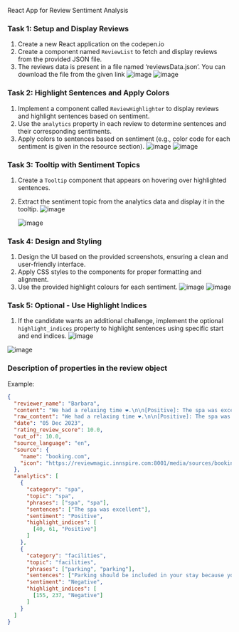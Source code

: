 React App for Review Sentiment Analysis

### Task 1: Setup and Display Reviews

1. Create a new React application on the codepen.io
2. Create a component named `ReviewList` to fetch and display reviews from the provided
   JSON file.
3. The reviews data is present in a file named ‘reviewsData.json’. You can download the file
   from the given link
![image](https://github.com/user-attachments/assets/45562375-aebc-47b2-930d-c5847487b077)
![image](https://github.com/user-attachments/assets/61e6e86c-0fa2-4f44-b827-6ed44a68eca1)



### Task 2: Highlight Sentences and Apply Colors

1. Implement a component called `ReviewHighlighter` to display reviews and highlight
   sentences based on sentiment.
2. Use the `analytics` property in each review to determine sentences and their corresponding
   sentiments.
3. Apply colors to sentences based on sentiment (e.g., color code for each sentiment is given in
   the resource section).
![image](https://github.com/user-attachments/assets/f74b269d-c0c9-4478-addd-50573cd63a5e)
![image](https://github.com/user-attachments/assets/f93aa0ac-e246-494c-b10f-5eb3f32181f1)



### Task 3: Tooltip with Sentiment Topics

1. Create a `Tooltip` component that appears on hovering over highlighted sentences.
2. Extract the sentiment topic from the analytics data and display it in the tooltip.
![image](https://github.com/user-attachments/assets/bf74c209-8b18-4bce-8538-ad50ffddb396)

   ![image](https://github.com/user-attachments/assets/1c90b66d-8f17-4629-b6df-bda7d77be3c0)


### Task 4: Design and Styling

1. Design the UI based on the provided screenshots, ensuring a clean and user-friendly
   interface.
2. Apply CSS styles to the components for proper formatting and alignment.
3. Use the provided highlight colours for each sentiment.
![image](https://github.com/user-attachments/assets/b1d0cdd1-3f3c-4383-a361-218dac48551a)
![image](https://github.com/user-attachments/assets/f95b79b4-b4fc-4c13-8170-25cab45e98ac)



### Task 5: Optional - Use Highlight Indices

1. If the candidate wants an additional challenge, implement the optional `highlight_indices`
   property to highlight sentences using specific start and end indices.
   ![image](https://github.com/user-attachments/assets/52a391dc-d632-4e6a-ae8a-d1f09c47e3fa)

![image](https://github.com/user-attachments/assets/9730cdf6-272f-4908-b804-1937ca4c001f)


### Description of properties in the review object

Example:
```json
{
  "reviewer_name": "Barbara",
  "content": "We had a relaxing time ❤.\n\n[Positive]: The spa was excellent. We had a wonderful relaxing time! [Negative]: The food choices at the Rowe restaurant. Parking should be included in your stay because you pay a lot to stay here already.",
  "raw_content": "We had a relaxing time ❤.\n\n[Positive]: The spa was excellent. We had a wonderful relaxing time! [Negative]: The food choices at the Rowe restaurant. Parking should be included in your stay because you pay a lot to stay here already.",
  "date": "05 Dec 2023",
  "rating_review_score": 10.0,
  "out_of": 10.0,
  "source_language": "en",
  "source": {
    "name": "booking.com",
    "icon": "https://reviewmagic.innspire.com:8001/media/sources/booking3.png"
  },
  "analytics": [
    {
      "category": "spa",
      "topic": "spa",
      "phrases": ["spa", "spa"],
      "sentences": ["The spa was excellent"],
      "sentiment": "Positive",
      "highlight_indices": [
        [40, 61, "Positive"]
      ]
    },
    {
      "category": "facilities",
      "topic": "facilities",
      "phrases": ["parking", "parking"],
      "sentences": ["Parking should be included in your stay because you pay a lot to stay here already"],
      "sentiment": "Negative",
      "highlight_indices": [
        [155, 237, "Negative"]
      ]
    }
  ]
}
```

